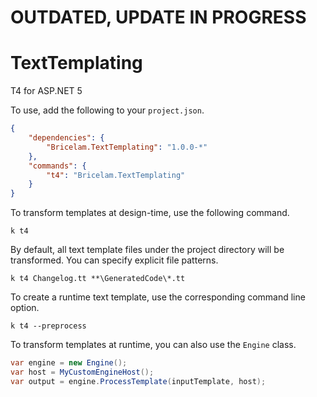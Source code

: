 # OUTDATED, UPDATE IN PROGRESS

# TextTemplating
T4 for ASP.NET 5

To use, add the following to your `project.json`.

```JSON
{
    "dependencies": {
        "Bricelam.TextTemplating": "1.0.0-*"
    },
    "commands": {
        "t4": "Bricelam.TextTemplating"
    }
}
```

To transform templates at design-time, use the following command.

```Batchfile
k t4
```

By default, all text template files under the project directory will be transformed. You can specify explicit file
patterns.

```Batchfile
k t4 Changelog.tt **\GeneratedCode\*.tt
```
To create a runtime text template, use the corresponding command line option.

```Batchfile
k t4 --preprocess
```
To transform templates at runtime, you can also use the `Engine` class.

```C#
var engine = new Engine();
var host = MyCustomEngineHost();
var output = engine.ProcessTemplate(inputTemplate, host);
```
